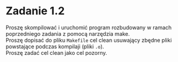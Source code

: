 # Zadanie 1.2
Proszę skompilować i uruchomić program rozbudowany w ramach poprzedniego zadania z pomocą narzędzia make.  
Proszę dopisać do pliku `Makefile` cel clean usuwający zbędne pliki powstające podczas kompilaji (pliki `.o`).  
Proszę zadać cel clean jako cel pozorny.



